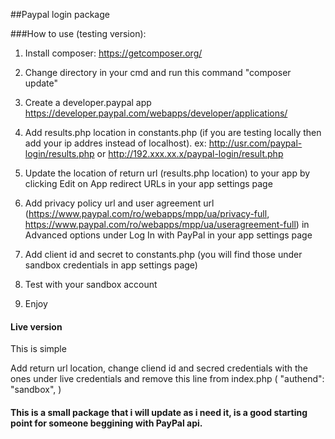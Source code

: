 ##Paypal login package

###How to use (testing version):

1. Install composer: https://getcomposer.org/

2. Change directory in your cmd and run this command  "composer update"

3. Create a developer.paypal app https://developer.paypal.com/webapps/developer/applications/

4. Add results.php location in constants.php (if you are testing locally then add your ip addres instead of localhost).
ex: http://usr.com/paypal-login/results.php or http://192.xxx.xx.x/paypal-login/result.php

5. Update the location of return url (results.php location) to your app by clicking Edit on App redirect URLs  in your app settings page

6. Add privacy policy url and user agreement url (https://www.paypal.com/ro/webapps/mpp/ua/privacy-full, https://www.paypal.com/ro/webapps/mpp/ua/useragreement-full) in Advanced options under Log In with PayPal in your app settings page

7. Add client id and secret to constants.php (you will find those under sandbox credentials in app settings page)

8. Test with your sandbox account

9. Enjoy

#### Live version

This is simple

Add return url location, change cliend id and secred credentials with the ones under live credentials and remove this line from index.php ( "authend": "sandbox", )

#### This is a small package that i will update as i need it, is a good starting point for someone beggining with PayPal api.